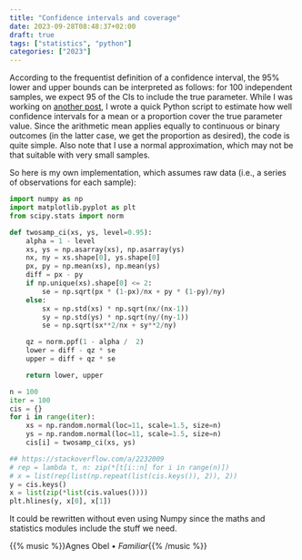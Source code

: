 ```yaml
---
title: "Confidence intervals and coverage"
date: 2023-09-28T08:48:37+02:00
draft: true
tags: ["statistics", "python"]
categories: ["2023"]
---
```


According to the frequentist definition of a confidence interval, the 95% lower and upper bounds can be interpreted as follows: for 100 independent samples, we expect 95 of the CIs to include the true parameter. While I was working on [another post](/post/gaussian-credible-interval), I wrote a quick Python script to estimate how well confidence intervals for a mean or a proportion cover the true parameter value. Since the arithmetic mean applies equally to continuous or binary outcomes (in the latter case, we get the proportion as desired), the code is quite simple. Also note that I use a normal approximation, which may not be that suitable with very small samples.

So here is my own implementation, which assumes raw data (i.e., a series of observations for each sample):

```python
import numpy as np
import matplotlib.pyplot as plt
from scipy.stats import norm

def twosamp_ci(xs, ys, level=0.95):
    alpha = 1 - level
    xs, ys = np.asarray(xs), np.asarray(ys)
    nx, ny = xs.shape[0], ys.shape[0]
    px, py = np.mean(xs), np.mean(ys)
    diff = px - py
    if np.unique(xs).shape[0] <= 2:
        se = np.sqrt(px * (1-px)/nx + py * (1-py)/ny)
    else:
        sx = np.std(xs) * np.sqrt(nx/(nx-1))
        sy = np.std(ys) * np.sqrt(ny/(ny-1))
        se = np.sqrt(sx**2/nx + sy**2/ny)

    qz = norm.ppf(1 - alpha /  2)
    lower = diff - qz * se
    upper = diff + qz * se

    return lower, upper

n = 100
iter = 100
cis = {}
for i in range(iter):
    xs = np.random.normal(loc=11, scale=1.5, size=n)
    ys = np.random.normal(loc=11, scale=1.5, size=n)
    cis[i] = twosamp_ci(xs, ys)

## https://stackoverflow.com/a/2232009
# rep = lambda t, n: zip(*[t[i::n] for i in range(n)])
# x = list(rep(list(np.repeat(list(cis.keys()), 2)), 2))
y = cis.keys()
x = list(zip(*list(cis.values())))
plt.hlines(y, x[0], x[1])
```

It could be rewritten without even using Numpy since the maths and statistics modules include the stuff we need.

{{% music %}}Agnes Obel • _Familiar_{{% /music %}}
